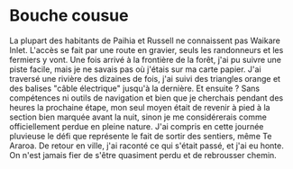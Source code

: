 # Bouche cousue

La plupart des habitants de Paihia et Russell ne connaissent pas Waikare Inlet. L'accès se fait par une route en gravier, seuls les randonneurs et les fermiers y vont. Une fois arrivé à la frontière de la forêt, j'ai pu suivre une piste facile, mais je ne savais pas où j'étais sur ma carte papier. J'ai traversé une rivière des dizaines de fois, j'ai suivi des triangles orange et des balises "câble électrique" jusqu'à la dernière. Et ensuite ? Sans compétences ni outils de navigation et bien que je cherchais pendant des heures la prochaine étape, mon seul moyen était de revenir à pied à la section bien marquée avant la nuit, sinon je me considérerais comme officiellement perdue en pleine nature. J'ai compris en cette journée pluvieuse le défi que représente le fait de sortir des sentiers, même Te Araroa. De retour en ville, j'ai raconté ce qui s'était passé, et j'ai eu honte. On n'est jamais fier de s'être quasiment perdu et de rebrousser chemin.
